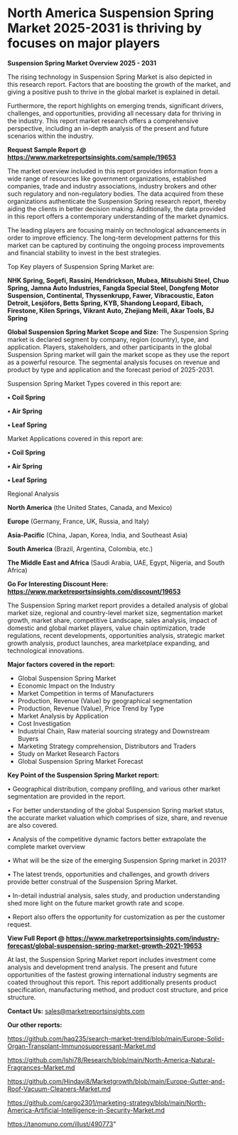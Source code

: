 # North America Suspension Spring Market 2025-2031 is thriving by focuses on major players

<Strong> Suspension Spring Market Overview 2025 - 2031</strong>

The rising technology in Suspension Spring Market is also depicted in this research report. Factors that are boosting the growth of the market, and giving a positive push to thrive in the global market is explained in detail.

Furthermore, the report highlights on emerging trends, significant drivers, challenges, and opportunities, providing all necessary data for thriving in the industry. This report market research offers a comprehensive perspective, including an in-depth analysis of the present and future scenarios within the industry.

<strong>Request Sample Report @ <a href=https://www.marketreportsinsights.com/sample/19653>https://www.marketreportsinsights.com/sample/19653</a></strong>

The market overview included in this report provides information from a wide range of resources like government organizations, established companies, trade and industry associations, industry brokers and other such regulatory and non-regulatory bodies. The data acquired from these organizations authenticate the Suspension Spring research report, thereby aiding the clients in better decision making. Additionally, the data provided in this report offers a contemporary understanding of the market dynamics.

The leading players are focusing mainly on technological advancements in order to improve efficiency. The long-term development patterns for this market can be captured by continuing the ongoing process improvements and financial stability to invest in the best strategies.

Top Key players of Suspension Spring Market are:

<strong>NHK Spring, Sogefi, Rassini, Hendrickson, Mubea, Mitsubishi Steel, Chuo Spring, Jamna Auto Industries, Fangda Special Steel, Dongfeng Motor Suspension, Continental, Thyssenkrupp, Fawer, Vibracoustic, Eaton Detroit, Lesjöfors, Betts Spring, KYB, Shandong Leopard, Eibach, Firestone, Kilen Springs, Vikrant Auto, Zhejiang Meili, Akar Tools, BJ Spring</strong>

<strong><b>Global Suspension Spring Market Scope and Size:</b></strong>
The Suspension Spring market is declared segment by company, region (country), type, and application. Players, stakeholders, and other participants in the global Suspension Spring market will gain the market scope as they use the report as a powerful resource. The segmental analysis focuses on revenue and product by type and application and the forecast period of 2025-2031.

Suspension Spring Market Types covered in this report are:

<strong>• Coil Spring

• Air Spring

• Leaf Spring</strong>

Market Applications covered in this report are:

<strong>• Coil Spring

• Air Spring

• Leaf Spring</strong> 

Regional Analysis

<strong>North America</strong> (the United States, Canada, and Mexico)

<strong>Europe</strong> (Germany, France, UK, Russia, and Italy)

<strong>Asia-Pacific</strong> (China, Japan, Korea, India, and Southeast Asia)

<strong>South America</strong> (Brazil, Argentina, Colombia, etc.)

<strong>The Middle East and Africa</strong> (Saudi Arabia, UAE, Egypt, Nigeria, and South Africa)

<strong>Go For Interesting Discount Here: <a href=https://www.marketreportsinsights.com/discount/19653>https://www.marketreportsinsights.com/discount/19653</a></strong>

The Suspension Spring market report provides a detailed analysis of global market size, regional and country-level market size, segmentation market growth, market share, competitive Landscape, sales analysis, impact of domestic and global market players, value chain optimization, trade regulations, recent developments, opportunities analysis, strategic market growth analysis, product launches, area marketplace expanding, and technological innovations.

<strong><b>Major factors covered in the report:</b></strong>
<ul>
  <li>Global Suspension Spring Market </li>
  <li>Economic Impact on the Industry</li>
  <li>Market Competition in terms of Manufacturers</li>
  <li>Production, Revenue (Value) by geographical segmentation</li>
  <li>Production, Revenue (Value), Price Trend by Type</li>
  <li>Market Analysis by Application</li>
  <li>Cost Investigation</li>
  <li>Industrial Chain, Raw material sourcing strategy and Downstream Buyers</li>
  <li>Marketing Strategy comprehension, Distributors and Traders</li>
  <li>Study on Market Research Factors</li>
  <li>Global Suspension Spring Market Forecast</li>
</ul>

<strong><b>Key Point of the Suspension Spring Market report:</b></strong>

• Geographical distribution, company profiling, and various other market segmentation are provided in the report.

• For better understanding of the global Suspension Spring market status, the accurate market valuation which comprises of size, share, and revenue are also covered.

• Analysis of the competitive dynamic factors better extrapolate the complete market overview

• What will be the size of the emerging Suspension Spring market in 2031?

• The latest trends, opportunities and challenges, and growth drivers provide better construal of the Suspension Spring Market.

• In-detail industrial analysis, sales study, and production understanding shed more light on the future market growth rate and scope.

• Report also offers the opportunity for customization as per the customer request.

<strong><b>View Full Report @ <a href=https://www.marketreportsinsights.com/industry-forecast/global-suspension-spring-market-growth-2021-19653>https://www.marketreportsinsights.com/industry-forecast/global-suspension-spring-market-growth-2021-19653</a></b></strong>


At last, the Suspension Spring Market report includes investment come analysis and development trend analysis. The present and future opportunities of the fastest growing international industry segments are coated throughout this report. This report additionally presents product specification, manufacturing method, and product cost structure, and price structure.

<strong>Contact Us:</strong>
sales@marketreportsinsights.com

<strong>Our other reports:</strong>

<a href=https://github.com/haq235/search-market-trend/blob/main/Europe-Solid-Organ-Transplant-Immunosuppressant-Market.md>https://github.com/haq235/search-market-trend/blob/main/Europe-Solid-Organ-Transplant-Immunosuppressant-Market.md</a>

<a href=https://github.com/Ishi78/Research/blob/main/North-America-Natural-Fragrances-Market.md>https://github.com/Ishi78/Research/blob/main/North-America-Natural-Fragrances-Market.md</a>

<a href=https://github.com/Hindavi8/Marketgrowth/blob/main/Europe-Gutter-and-Roof-Vacuum-Cleaners-Market.md>https://github.com/Hindavi8/Marketgrowth/blob/main/Europe-Gutter-and-Roof-Vacuum-Cleaners-Market.md</a>

<a href=https://github.com/cargo2301/marketing-strategy/blob/main/North-America-Artificial-Intelligence-in-Security-Market.md>https://github.com/cargo2301/marketing-strategy/blob/main/North-America-Artificial-Intelligence-in-Security-Market.md</a>

<a href=https://tanomuno.com/illust/490773>https://tanomuno.com/illust/490773</a>"
